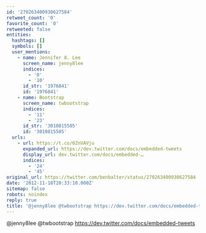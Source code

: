 ```yaml
---
id: '270263400930627584'
retweet_count: '0'
favorite_count: '0'
retweeted: false
entities:
  hashtags: []
  symbols: []
  user_mentions:
    - name: Jennifer 8. Lee
      screen_name: jenny8lee
      indices:
        - '0'
        - '10'
      id_str: '1976841'
      id: '1976841'
    - name: Bootstrap
      screen_name: twbootstrap
      indices:
        - '11'
        - '23'
      id_str: '3010815505'
      id: '3010815505'
  urls:
    - url: https://t.co/0ZnVAVju
      expanded_url: https://dev.twitter.com/docs/embedded-tweets
      display_url: dev.twitter.com/docs/embedded-…
      indices:
        - '24'
        - '45'
original_url: https://twitter.com/benbalter/status/270263400930627584
date: '2012-11-18T20:33:10.000Z'
sitemap: false
robots: noindex
reply: true
title: '@jenny8lee @twbootstrap https://dev.twitter.com/docs/embedded-tweets'
---
```


@jenny8lee @twbootstrap https://dev.twitter.com/docs/embedded-tweets